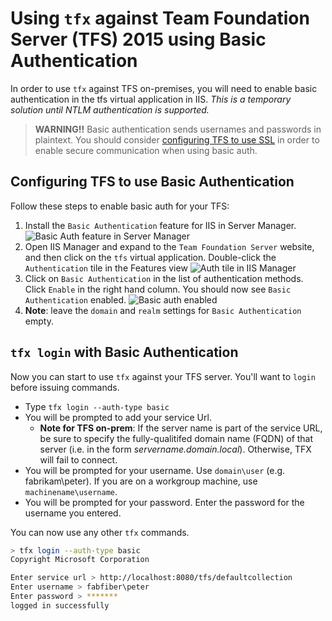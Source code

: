 # Using `tfx` against Team Foundation Server (TFS) 2015 using Basic Authentication

In order to use `tfx` against TFS on-premises, you will need to enable basic authentication in the tfs virtual application in IIS. _This is a temporary solution until NTLM authentication is supported._

> **WARNING!!** Basic authentication sends usernames and passwords in plaintext. You should consider [configuring TFS to use SSL](https://msdn.microsoft.com/en-us/library/aa833872.aspx) in order to enable secure communication when using basic auth.

## Configuring TFS to use Basic Authentication

Follow these steps to enable basic auth for your TFS:

1. Install the `Basic Authentication` feature for IIS in Server Manager. ![Basic Auth feature in Server Manager](configureBasicAuthFeature.png)
2. Open IIS Manager and expand to the `Team Foundation Server` website, and then click on the `tfs` virtual application. Double-click the `Authentication` tile in the Features view ![Auth tile in IIS Manager](tfsAuth.png)
3. Click on `Basic Authentication` in the list of authentication methods. Click `Enable` in the right hand column. You should now see `Basic Authentication` enabled. ![Basic auth enabled](basicAuthEnabled.png)
4. **Note**: leave the `domain` and `realm` settings for `Basic Authentication` empty.

## `tfx login` with Basic Authentication

Now you can start to use `tfx` against your TFS server. You'll want to `login` before issuing commands.

* Type `tfx login --auth-type basic`
* You will be prompted to add your service Url.
  * **Note for TFS on-prem**: If the server name is part of the service URL, be sure to specify the fully-qualitifed domain name (FQDN) of that server (i.e. in the form _servername.domain.local_). Otherwise, TFX will fail to connect.
* You will be prompted for your username. Use `domain\user` (e.g. fabrikam\peter). If you are on a workgroup machine, use `machinename\username`.
* You will be prompted for your password. Enter the password for the username you entered.

You can now use any other `tfx` commands.

```bash
> tfx login --auth-type basic
Copyright Microsoft Corporation

Enter service url > http://localhost:8080/tfs/defaultcollection
Enter username > fabfiber\peter
Enter password > *******
logged in successfully
```

